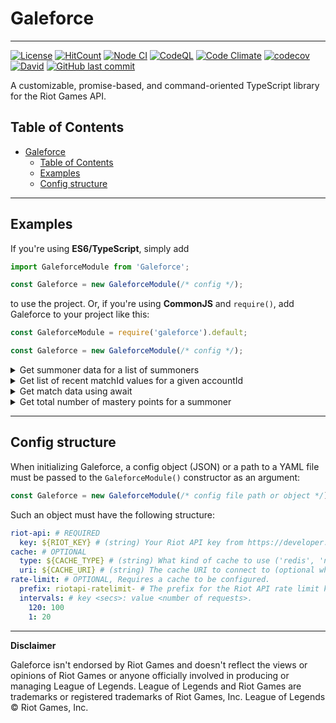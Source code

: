 # Galeforce

---

[![License](https://img.shields.io/badge/License-Apache%202.0-blue.svg)](https://opensource.org/licenses/Apache-2.0) [![HitCount](http://hits.dwyl.com/bcho04/galeforce.svg)](http://hits.dwyl.com/bcho04/galeforce) [![Node CI](https://github.com/bcho04/galeforce/workflows/Node%20CI/badge.svg)](https://github.com/bcho04/galeforce/workflows/Node%20CI/badge.svg) [![CodeQL](https://github.com/bcho04/galeforce/workflows/CodeQL/badge.svg)](https://github.com/bcho04/galeforce/workflows/CodeQL/badge.svg) [![Code Climate](https://codeclimate.com/github/bcho04/galeforce/badges/gpa.svg)](https://codeclimate.com/github/bcho04/galeforce) [![codecov](https://codecov.io/gh/bcho04/galeforce/branch/master/graph/badge.svg?token=7BJHF5KVX9)](https://codecov.io/gh/bcho04/galeforce) [![David](https://david-dm.org/bcho04/galeforce.svg)](https://david-dm.org/bcho04/galeforce) [![GitHub last commit](https://img.shields.io/github/last-commit/bcho04/galeforce.svg?style=flat)](https://img.shields.io/github/last-commit/bcho04/galeforce.svg?style=flat) 

A customizable, promise-based, and command-oriented TypeScript library for the Riot Games API.

## Table of Contents
- [Galeforce](#galeforce)
  - [Table of Contents](#table-of-contents)
  - [Examples](#examples)
  - [Config structure](#config-structure)

---

## Examples

If you're using **ES6/TypeScript**, simply add
```typescript
import GaleforceModule from 'Galeforce';

const Galeforce = new GaleforceModule(/* config */);
```
to use the project. Or, if you're using **CommonJS** and `require()`, add Galeforce to your project like this:
```javascript
const GaleforceModule = require('galeforce').default;

const Galeforce = new GaleforceModule(/* config */);
```
<details>
<summary>Get summoner data for a list of summoners</summary>

```javascript
const summoners = ['a', 'b', 'c'];
const promises = summoners.map(summoner => Galeforce.summoner()
    .region(Galeforce.regions.NORTH_AMERICA)
    .name(summoner)
    .exec()
); // list of request promises
Promise.all(promises).then((result) => {
    console.log(result); // [{ name: 'a', ... }, ...]
});
```
</details>

<details>
<summary>Get list of recent matchId values for a given accountId</summary>

```javascript
const matchIds = (await Galeforce.match.matchlist()
    .region(Galeforce.regions.NORTH_AMERICA)
    .accountId(accountId)
    .exec())
    .matches.map(matchInfo => matchInfo.gameId);
```
</details>

<details>
<summary>Get match data using await</summary>

```javascript
const matchData = await Galeforce.match.match()
    .region(Galeforce.regions.NORTH_AMERICA)
    .matchId(matchId)
    .exec();
```
</details>

<details>
<summary>Get total number of mastery points for a summoner</summary>

```javascript
const totalMasteryPoints = (await Galeforce.mastery.summoner()
    .region(Galeforce.regions.NORTH_AMERICA)
    .summonerId(summonerId)
    .exec())
    .reduce((previous, current) => previous + current.championPoints, 0);
```
</details>

---

## Config structure

When initializing Galeforce, a config object (JSON) or a path to a YAML file must be passed to the `GaleforceModule()` constructor as an argument:
```javascript
const Galeforce = new GaleforceModule(/* config file path or object */);
```
Such an object must have the following structure:

```yaml
riot-api: # REQUIRED
  key: ${RIOT_KEY} # (string) Your Riot API key from https://developer.riotgames.com
cache: # OPTIONAL
  type: ${CACHE_TYPE} # (string) What kind of cache to use ('redis', 'null')
  uri: ${CACHE_URI} # (string) The cache URI to connect to (optional when type is 'null')
rate-limit: # OPTIONAL, Requires a cache to be configured.
  prefix: riotapi-ratelimit- # The prefix for the Riot API rate limit keys in the cache.
  intervals: # key <secs>: value <number of requests>. 
    120: 100
    1: 20
```

---

**Disclaimer**

Galeforce isn't endorsed by Riot Games and doesn't reflect the views or opinions of Riot Games or anyone officially involved in producing or managing League of Legends. League of Legends and Riot Games are trademarks or registered trademarks of Riot Games, Inc. League of Legends © Riot Games, Inc.